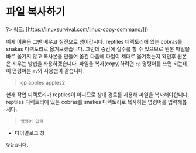 # 파일 복사하기

?> 링크: [https://linuxsurvival.com/linux-copy-command/]()

이제 이론은 그만 배우고 실전으로 넘어갑시다. reptiles 디렉토리에 있는 cobras를 snakes 디렉토리로 옮겨보겠습니다. 그런데 중간에 실수를 할 수 있으므로 원본 파일을 바로 옮기지 않고 복사본을 만들어 옮긴 다음에 파일이 제대로 옮겨졌는지 확인후 원본은 지우는 방법을 사용하겠습니다. 파일을 복사(copy)하려면 `cp`
명령어를 쓰면 되는데, 이 명령어는 `mv`와 사용법이 같습니다.

> cp apples apples2

현재 작업 디렉토리가 reptiles이 아니므로 상대 경로를 사용해 파일을 복사해야합니다. reptiles 디렉토리에 있는 cobras를 snakes 디렉토리로 복사하는 명령어를 입력해봅시다.

> `명령어 입력`

- 다이얼로그 창

```다이얼로그 창
맞았습니다.
```
